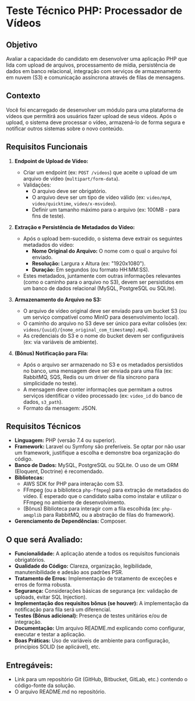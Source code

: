 # Teste Técnico PHP: Processador de Vídeos

## Objetivo

Avaliar a capacidade do candidato em desenvolver uma aplicação PHP que lida com upload de arquivos, processamento de mídia, persistência de dados em banco relacional, integração com serviços de armazenamento em nuvem (S3) e comunicação assíncrona através de filas de mensagens.

## Contexto

Você foi encarregado de desenvolver um módulo para uma plataforma de vídeos que permitirá aos usuários fazer upload de seus vídeos. Após o upload, o sistema deve processar o vídeo, armazená-lo de forma segura e notificar outros sistemas sobre o novo conteúdo.

## Requisitos Funcionais

1.  **Endpoint de Upload de Vídeo:**
    *   Criar um endpoint (ex: `POST /videos`) que aceite o upload de um arquivo de vídeo (`multipart/form-data`).
    *   Validações:
        *   O arquivo deve ser obrigatório.
        *   O arquivo deve ser um tipo de vídeo válido (ex: `video/mp4`, `video/quicktime`, `video/x-msvideo`).
        *   Definir um tamanho máximo para o arquivo (ex: 100MB - para fins de teste).

2.  **Extração e Persistência de Metadados do Vídeo:**
    *   Após o upload bem-sucedido, o sistema deve extrair os seguintes metadados do vídeo:
        *   **Nome Original do Arquivo:** O nome com o qual o arquivo foi enviado.
        *   **Resolução:** Largura x Altura (ex: "1920x1080").
        *   **Duração:** Em segundos (ou formato HH:MM:SS).
    *   Estes metadados, juntamente com outras informações relevantes (como o caminho para o arquivo no S3), devem ser persistidos em um banco de dados relacional (MySQL, PostgreSQL ou SQLite).

3.  **Armazenamento do Arquivo no S3:**
    *   O arquivo de vídeo original deve ser enviado para um bucket S3 (ou um serviço compatível como MinIO para desenvolvimento local).
    *   O caminho do arquivo no S3 deve ser único para evitar colisões (ex: `videos/{uuid}/{nome_original_com_timestamp}.mp4`).
    *   As credenciais do S3 e o nome do bucket devem ser configuráveis (ex: via variáveis de ambiente).

4.  **(Bônus) Notificação para Fila:**
    *   Após o arquivo ser armazenado no S3 e os metadados persistidos no banco, uma mensagem deve ser enviada para uma fila (ex: RabbitMQ, SQS, Redis ou um driver de fila síncrono para simplicidade no teste).
    *   A mensagem deve conter informações que permitam a outros serviços identificar o vídeo processado (ex: `video_id` do banco de dados, `s3_path`).
    *   Formato da mensagem: JSON.

## Requisitos Técnicos

*   **Linguagem:** PHP (versão 7.4 ou superior).
*   **Framework:** Laravel ou Symfony são preferíveis. Se optar por não usar um framework, justifique a escolha e demonstre boa organização do código.
*   **Banco de Dados:** MySQL, PostgreSQL ou SQLite. O uso de um ORM (Eloquent, Doctrine) é recomendado.
*   **Bibliotecas:**
    *   AWS SDK for PHP para interação com S3.
    *   FFmpeg (ou a biblioteca `php-ffmpeg`) para extração de metadados do vídeo. É esperado que o candidato saiba como instalar e utilizar o FFmpeg no ambiente de desenvolvimento.
    *   (Bônus) Biblioteca para interagir com a fila escolhida (ex: `php-amqplib` para RabbitMQ, ou a abstração de filas do framework).
*   **Gerenciamento de Dependências:** Composer.

## O que será Avaliado:
*	**Funcionalidade:** A aplicação atende a todos os requisitos funcionais obrigatórios.
*	**Qualidade do Código:** Clareza, organização, legibilidade, manutenibilidade e adesão aos padrões PSR.
*	**Tratamento de Erros:** Implementação de tratamento de exceções e erros de forma robusta.
*	**Segurança:** Considerações básicas de segurança (ex: validação de uploads, evitar SQL Injection).
*	**Implementação dos requisitos bônus (se houver):** A implementação da notificação para fila será um diferencial.
*	**Testes (Bônus adicional):** Presença de testes unitários e/ou de integração.
*	**Documentação:** Um arquivo README.md explicando como configurar, executar e testar a aplicação.
*	**Boas Práticas:** Uso de variáveis de ambiente para configuração, princípios SOLID (se aplicável), etc.
## Entregáveis:
* Link para um repositório Git (GitHub, Bitbucket, GitLab, etc.) contendo o código-fonte da solução.
* O arquivo README.md no repositório.